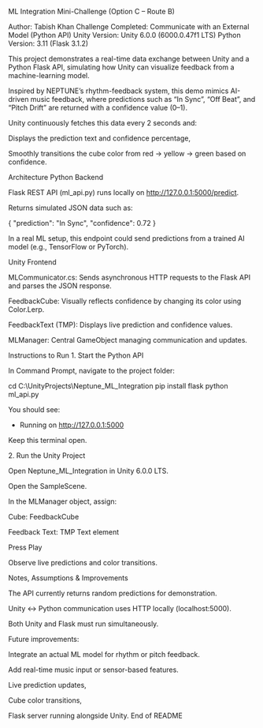 ML Integration Mini-Challenge (Option C – Route B)

Author: Tabish Khan
Challenge Completed: Communicate with an External Model (Python API)
Unity Version: Unity 6.0.0 (6000.0.47f1 LTS)
Python Version: 3.11 (Flask 3.1.2)



This project demonstrates a real-time data exchange between Unity and a Python Flask API, simulating how Unity can visualize feedback from a machine-learning model.

Inspired by NEPTUNE’s rhythm-feedback system, this demo mimics AI-driven music feedback, where predictions such as “In Sync”, “Off Beat”, and “Pitch Drift” are returned with a confidence value (0–1).

Unity continuously fetches this data every 2 seconds and:

Displays the prediction text and confidence percentage,

Smoothly transitions the cube color from red → yellow → green based on confidence.

 Architecture
Python Backend

Flask REST API (ml_api.py) runs locally on http://127.0.0.1:5000/predict.

Returns simulated JSON data such as:

{
  "prediction": "In Sync",
  "confidence": 0.72
}


In a real ML setup, this endpoint could send predictions from a trained AI model (e.g., TensorFlow or PyTorch).

Unity Frontend

MLCommunicator.cs: Sends asynchronous HTTP requests to the Flask API and parses the JSON response.

FeedbackCube: Visually reflects confidence by changing its color using Color.Lerp.

FeedbackText (TMP): Displays live prediction and confidence values.

MLManager: Central GameObject managing communication and updates.

Instructions to Run
1️. Start the Python API

In Command Prompt, navigate to the project folder:

cd C:\UnityProjects\Neptune_ML_Integration
pip install flask
python ml_api.py


You should see:

* Running on http://127.0.0.1:5000


Keep this terminal open.

2️. Run the Unity Project

Open Neptune_ML_Integration in Unity 6.0.0 LTS.

Open the SampleScene.

In the MLManager object, assign:

Cube: FeedbackCube

Feedback Text: TMP Text element

Press Play️

Observe live predictions and color transitions.

Notes, Assumptions & Improvements

The API currently returns random predictions for demonstration.

Unity ↔ Python communication uses HTTP locally (localhost:5000).

Both Unity and Flask must run simultaneously.

Future improvements:

Integrate an actual ML model for rhythm or pitch feedback.

Add real-time music input or sensor-based features.


Live prediction updates,

Cube color transitions,

Flask server running alongside Unity.
End of README
